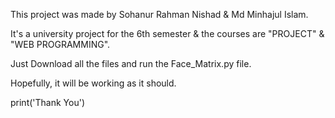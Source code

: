 This project was made by Sohanur Rahman Nishad & Md Minhajul Islam.

It's a university project for the 6th semester & the courses are "PROJECT" & "WEB PROGRAMMING".

Just Download all the files and run the Face_Matrix.py file.

Hopefully, it will be working as it should.

print('Thank You')
